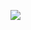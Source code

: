 [![](https://mermaid.ink/img/pako:eNpNkU9vgzAMxb9KlHMLBTa6cuhh2o7rJrHThFS5iYFokLDEaVdVfPeF_tOUi_X89POLfeLCSOQFd_jjUQt8UdBY6Cv9bM3BoZ2v1yXaPdqCfbyXn6wlGlwRx468VOgi4aIWO6f0t4pqFeMv9EOHMAyxxsNWG8KtG6DSm1CxDmtipmY34gYPbLIw5ZiwCISy0pfmPAy-RihYSUA-WEJUli6SK82qpj3j7r7_PItaop2Al8dnvEfbg5Lht6dKM1ZxarHHihehlFiD76jilR6DFTyZ8qgFL8h6nHE_yJDuuhxe1NC5u_oqFRl7FzsDYTAvTpyOw7TaRjkKSGF0rZpJ97YL8m2TUztqFLV-FwnTx07JFiy1-1Ue52n-BGmG-TKDxyyTYpesnur0IanlcpGkwMdxxgfQX8b0t6h4jvN2Oev5uuMfeb6owg?type=png)](https://mermaid.live/edit#pako:eNpNkU9vgzAMxb9KlHMLBTa6cuhh2o7rJrHThFS5iYFokLDEaVdVfPeF_tOUi_X89POLfeLCSOQFd_jjUQt8UdBY6Cv9bM3BoZ2v1yXaPdqCfbyXn6wlGlwRx468VOgi4aIWO6f0t4pqFeMv9EOHMAyxxsNWG8KtG6DSm1CxDmtipmY34gYPbLIw5ZiwCISy0pfmPAy-RihYSUA-WEJUli6SK82qpj3j7r7_PItaop2Al8dnvEfbg5Lht6dKM1ZxarHHihehlFiD76jilR6DFTyZ8qgFL8h6nHE_yJDuuhxe1NC5u_oqFRl7FzsDYTAvTpyOw7TaRjkKSGF0rZpJ97YL8m2TUztqFLV-FwnTx07JFiy1-1Ue52n-BGmG-TKDxyyTYpesnur0IanlcpGkwMdxxgfQX8b0t6h4jvN2Oev5uuMfeb6owg)
